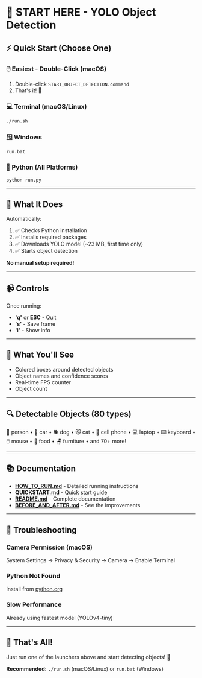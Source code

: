 # 🚀 START HERE - YOLO Object Detection

## ⚡ Quick Start (Choose One)

### 🖱️ Easiest - Double-Click (macOS)
1. Double-click `START_OBJECT_DETECTION.command`
2. That's it! 🎉

### 💻 Terminal (macOS/Linux)
```bash
./run.sh
```

### 🪟 Windows
```bash
run.bat
```

### 🐍 Python (All Platforms)
```bash
python run.py
```

---

## 🎯 What It Does

Automatically:
1. ✅ Checks Python installation
2. ✅ Installs required packages
3. ✅ Downloads YOLO model (~23 MB, first time only)
4. ✅ Starts object detection

**No manual setup required!**

---

## 📹 Controls

Once running:
- **'q'** or **ESC** - Quit
- **'s'** - Save frame
- **'i'** - Show info

---

## 🎨 What You'll See

- Colored boxes around detected objects
- Object names and confidence scores
- Real-time FPS counter
- Object count

---

## 🔍 Detectable Objects (80 types)

👤 person • 🚗 car • 🐕 dog • 🐱 cat • 📱 cell phone • 💻 laptop • ⌨️ keyboard • 🖱️ mouse • 🍎 food • 🪑 furniture • and 70+ more!

---

## 📚 Documentation

- **[HOW_TO_RUN.md](HOW_TO_RUN.md)** - Detailed running instructions
- **[QUICKSTART.md](QUICKSTART.md)** - Quick start guide
- **[README.md](README.md)** - Complete documentation
- **[BEFORE_AND_AFTER.md](BEFORE_AND_AFTER.md)** - See the improvements

---

## 🛑 Troubleshooting

### Camera Permission (macOS)
System Settings → Privacy & Security → Camera → Enable Terminal

### Python Not Found
Install from [python.org](https://python.org)

### Slow Performance
Already using fastest model (YOLOv4-tiny)

---

## 🎉 That's All!

Just run one of the launchers above and start detecting objects! 🚀

**Recommended:** `./run.sh` (macOS/Linux) or `run.bat` (Windows)

